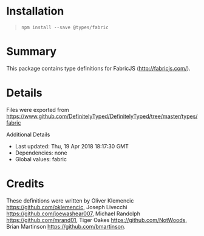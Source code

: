 # Installation
> `npm install --save @types/fabric`

# Summary
This package contains type definitions for FabricJS (http://fabricjs.com/).

# Details
Files were exported from https://www.github.com/DefinitelyTyped/DefinitelyTyped/tree/master/types/fabric

Additional Details
 * Last updated: Thu, 19 Apr 2018 18:17:30 GMT
 * Dependencies: none
 * Global values: fabric

# Credits
These definitions were written by Oliver Klemencic <https://github.com/oklemencic>, Joseph Livecchi <https://github.com/joewashear007>, Michael Randolph <https://github.com/mrand01>, Tiger Oakes <https://github.com/NotWoods>, Brian Martinson <https://github.com/bmartinson>.
